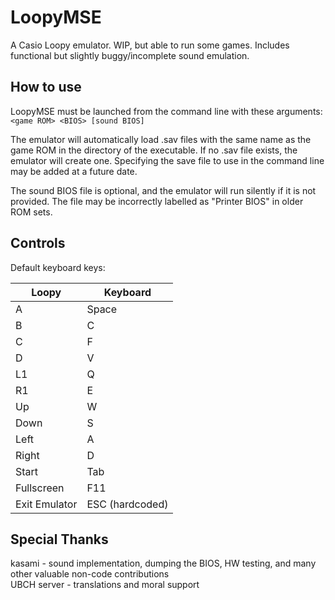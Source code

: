 # LoopyMSE
A Casio Loopy emulator. WIP, but able to run some games.
Includes functional but slightly buggy/incomplete sound emulation.

## How to use
LoopyMSE must be launched from the command line with these arguments: `<game ROM> <BIOS> [sound BIOS]`

The emulator will automatically load .sav files with the same name as the game ROM in the directory of the executable. If no .sav file exists, the emulator will create one. Specifying the save file to use in the command line may be added at a future date.

The sound BIOS file is optional, and the emulator will run silently if it is not provided. The file may be incorrectly labelled as "Printer BIOS" in older ROM sets.

## Controls
Default keyboard keys:

| Loopy | Keyboard |
| ----- | -------- |
| A | Space |
| B | C |
| C | F |
| D | V |
| L1 | Q |
| R1 | E |
| Up | W |
| Down | S |
| Left | A |
| Right | D |
| Start | Tab |
| Fullscreen | F11 |
| Exit Emulator | ESC (hardcoded) |

## Special Thanks
kasami - sound implementation, dumping the BIOS, HW testing, and many other valuable non-code contributions  
UBCH server - translations and moral support
